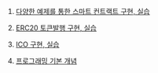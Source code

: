 
1. [다양한 예제를 통한 스마트 컨트랙트 구현, 실습](https://github.com/pjt3591oo/fastcampus-solidity-tutorial/tree/master/smart%20contract)

2. [ERC20 토큰발행 구현, 실습](https://github.com/pjt3591oo/fastcampus-solidity-tutorial/tree/master/ERC20_TOKEN)

3. [ICO 구현, 실습](https://github.com/pjt3591oo/fastcampus-solidity-tutorial)

4. [프로그래밍 기본 개념](https://github.com/pjt3591oo/fastcampus-solidity-tutorial/tree/master/programming_basic_concept)
